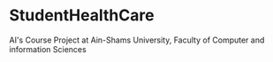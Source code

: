 # StudentHealthCare
AI's Course Project at Ain-Shams University, Faculty of Computer and information Sciences

